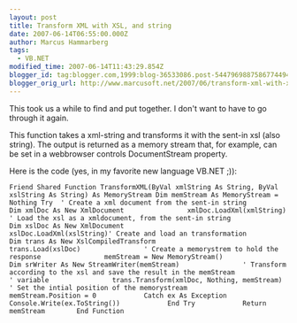 ```yaml
---
layout: post
title: Transform XML with XSL, and string
date: 2007-06-14T06:55:00.000Z
author: Marcus Hammarberg
tags:
  - VB.NET
modified_time: 2007-06-14T11:43:29.854Z
blogger_id: tag:blogger.com,1999:blog-36533086.post-5447969887586774494
blogger_orig_url: http://www.marcusoft.net/2007/06/transform-xml-with-xsl-and-string.html
---
```


This took us a while to find and put together. I don't want to have
to go through it again.

This function takes a xml-string and transforms it with the sent-in xsl
(also string). The output is returned as a memory stream that, for
example, can be set in a webbrowser controls DocumentStream property.

Here is the code (yes, in my favorite new language VB.NET ;)):

`Friend Shared Function TransformXML(ByVal xmlString As String, ByVal xslString As String) As MemoryStream Dim memStream As MemoryStream = Nothing Try  ' Create a xml document from the sent-in string                Dim xmlDoc As New XmlDocument                xmlDoc.LoadXml(xmlString)                ' Load the xsl as a xmldocument, from the sent-in string                Dim xslDoc As New XmlDocument                xslDoc.LoadXml(xslString)' Create and load an transformation                Dim trans As New XslCompiledTransform                trans.Load(xslDoc)                ' Create a memorystrem to hold the response                memStream = New MemoryStream()                Dim srWriter As New StreamWriter(memStream)                ' Transform according to the xsl and save the result in the memStream                ' variable                trans.Transform(xmlDoc, Nothing, memStream)                ' Set the intial position of the memorystream                memStream.Position = 0            Catch ex As Exception                Console.Write(ex.ToString())            End Try            Return memStream        End Function`
